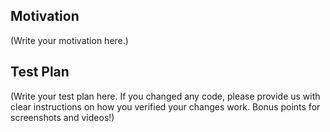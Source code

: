 <!--
Thank you for sending the PR! We appreciate you spending the time to work on these changes.

Help us understand your motivation by explaining why you decided to make this change.

You can learn more about contributing to Fundraisee here: https://github.com/Kindev/fundraisee-api/blob/master/CONTRIBUTING.md

Happy contributing!

-->

## Motivation

(Write your motivation here.)

## Test Plan

(Write your test plan here. If you changed any code, please provide us with clear instructions on how you verified your changes work. Bonus points for screenshots and videos!)
